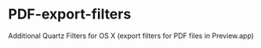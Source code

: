 PDF-export-filters
==================

Additional Quartz Filters for OS X (export filters for PDF files in Preview.app)
